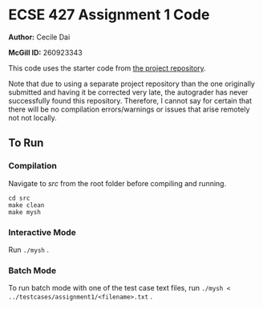 # ECSE 427 Assignment 1 Code

**Author:** Cecile Dai

**McGill ID:** 260923343

This code uses the starter code from [the project repository](https://gitlab.cs.mcgill.ca/balmau/comp310-winter23).

Note that due to using a separate project repository than the one originally submitted and having it be corrected very late, the autograder has never successfully found this repository. Therefore, I cannot say for certain that there will be no compilation errors/warnings or issues that arise remotely not not locally. 

## To Run

### Compilation

Navigate to *src* from the root folder before compiling and running.

```
cd src
make clean
make mysh
```

### Interactive Mode

Run `./mysh` .

### Batch Mode

To run batch mode with one of the test case text files, run `./mysh < ../testcases/assignment1/<filename>.txt` .